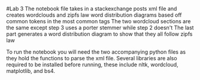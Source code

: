 #Lab 3
The notebook file takes in a stackexchange posts xml file and creates wordclouds and zipfs law word distribution diagrams based off common tokens in the most common tags
The two wordcloud sections are the same except step 3 uses a porter stemmer while step 2 doesn't
The last part generates a word distribution diagram to show that they all follow zipfs law

To run the notebook you will need the two accompanying python files as they hold the functions to parse the xml file. Several libraries are also required to be installed before running, these include nltk, wordcloud, matplotlib, and bs4.
